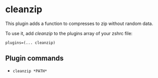 # cleanzip

This plugin adds a function to compresses to zip without random data.

To use it, add _cleanzip_ to the plugins array of your zshrc file:
```
plugins=(... cleanzip)
```

## Plugin commands

* `cleanzip *PATH*`
